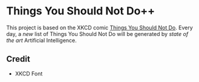 # Things You Should Not Do++

This project is based on the XKCD comic [Things You Should Not Do](https://xkcd.com/2669/).
Every day, a *new* list of Things You Should Not Do will be generated by *state of the art* Artificial Intelligence.

## Credit

- XKCD Font